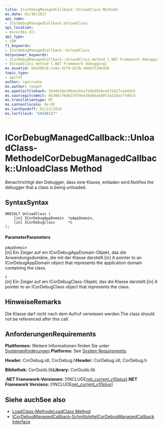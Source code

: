 ```yaml
---
title: ICorDebugManagedCallback::UnloadClass-Methode
ms.date: 03/30/2017
api_name:
- ICorDebugManagedCallback.UnloadClass
api_location:
- mscordbi.dll
api_type:
- COM
f1_keywords:
- ICorDebugManagedCallback::UnloadClass
helpviewer_keywords:
- ICorDebugManagedCallback::UnloadClass method [.NET Framework debugging]
- UnloadClass method [.NET Framework debugging]
ms.assetid: 66a59b18-ce9a-41f4-b23b-4dd6753d6d36
topic_type:
- apiref
author: rpetrusha
ms.author: ronpet
ms.openlocfilehash: 354de38e106ea16eef10bd9a9cebf2b27ca44d25
ms.sourcegitcommit: 6b308cf6d627d78ee36dbbae8972a310ac7fd6c8
ms.translationtype: MT
ms.contentlocale: de-DE
ms.lasthandoff: 01/23/2019
ms.locfileid: "54548127"
---
```

# <a name="icordebugmanagedcallbackunloadclass-method"></a><span data-ttu-id="2785c-102">ICorDebugManagedCallback::UnloadClass-Methode</span><span class="sxs-lookup"><span data-stu-id="2785c-102">ICorDebugManagedCallback::UnloadClass Method</span></span>
<span data-ttu-id="2785c-103">Benachrichtigt den Debugger, dass eine Klasse, entladen wird.</span><span class="sxs-lookup"><span data-stu-id="2785c-103">Notifies the debugger that a class is being unloaded.</span></span>  
  
## <a name="syntax"></a><span data-ttu-id="2785c-104">Syntax</span><span class="sxs-lookup"><span data-stu-id="2785c-104">Syntax</span></span>  
  
```  
HRESULT UnloadClass (  
    [in] ICorDebugAppDomain  *pAppDomain,  
    [in] ICorDebugClass      *c  
);  
```  
  
#### <a name="parameters"></a><span data-ttu-id="2785c-105">Parameter</span><span class="sxs-lookup"><span data-stu-id="2785c-105">Parameters</span></span>  
 `pAppDomain`  
 <span data-ttu-id="2785c-106">[in] Ein Zeiger auf ein ICorDebugAppDomain-Objekt, das die Anwendungsdomäne, die mit der Klasse darstellt.</span><span class="sxs-lookup"><span data-stu-id="2785c-106">[in] A pointer to an ICorDebugAppDomain object that represents the application domain containing the class.</span></span>  
  
 `c`  
 <span data-ttu-id="2785c-107">[in] Ein Zeiger auf ein ICorDebugClass-Objekt, das die Klasse darstellt.</span><span class="sxs-lookup"><span data-stu-id="2785c-107">[in] A pointer to an ICorDebugClass object that represents the class.</span></span>  
  
## <a name="remarks"></a><span data-ttu-id="2785c-108">Hinweise</span><span class="sxs-lookup"><span data-stu-id="2785c-108">Remarks</span></span>  
 <span data-ttu-id="2785c-109">Die Klasse darf nicht nach dem Aufruf verwiesen werden.</span><span class="sxs-lookup"><span data-stu-id="2785c-109">The class should not be referenced after this call.</span></span>  
  
## <a name="requirements"></a><span data-ttu-id="2785c-110">Anforderungen</span><span class="sxs-lookup"><span data-stu-id="2785c-110">Requirements</span></span>  
 <span data-ttu-id="2785c-111">**Plattformen:** Weitere Informationen finden Sie unter [Systemanforderungen](../../../../docs/framework/get-started/system-requirements.md).</span><span class="sxs-lookup"><span data-stu-id="2785c-111">**Platforms:** See [System Requirements](../../../../docs/framework/get-started/system-requirements.md).</span></span>  
  
 <span data-ttu-id="2785c-112">**Header:** CorDebug.idl, CorDebug.h</span><span class="sxs-lookup"><span data-stu-id="2785c-112">**Header:** CorDebug.idl, CorDebug.h</span></span>  
  
 <span data-ttu-id="2785c-113">**Bibliothek:** CorGuids.lib</span><span class="sxs-lookup"><span data-stu-id="2785c-113">**Library:** CorGuids.lib</span></span>  
  
 <span data-ttu-id="2785c-114">**.NET Framework-Versionen:** [!INCLUDE[net_current_v10plus](../../../../includes/net-current-v10plus-md.md)]</span><span class="sxs-lookup"><span data-stu-id="2785c-114">**.NET Framework Versions:** [!INCLUDE[net_current_v10plus](../../../../includes/net-current-v10plus-md.md)]</span></span>  
  
## <a name="see-also"></a><span data-ttu-id="2785c-115">Siehe auch</span><span class="sxs-lookup"><span data-stu-id="2785c-115">See also</span></span>
- [<span data-ttu-id="2785c-116">LoadClass-Methode</span><span class="sxs-lookup"><span data-stu-id="2785c-116">LoadClass Method</span></span>](../../../../docs/framework/unmanaged-api/debugging/icordebugmanagedcallback-loadclass-method.md)
- [<span data-ttu-id="2785c-117">ICorDebugManagedCallback-Schnittstelle</span><span class="sxs-lookup"><span data-stu-id="2785c-117">ICorDebugManagedCallback Interface</span></span>](../../../../docs/framework/unmanaged-api/debugging/icordebugmanagedcallback-interface.md)

